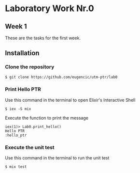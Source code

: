 # Laboratory Work Nr.0

## Week 1

These are the tasks for the first week.

## Installation

### Clone the repository

```bash
$ git clone https://github.com/eugencic/utm-ptr/lab0
```

### Print Hello PTR

Use this command in the terminal to open Elixir's Interactive Shell

```
$ iex -S mix
```

Execute the function to print the message

```
iex(1)> Lab0.print_hello()
Hello PTR
:hello_ptr
```

### Execute the unit test

Use this command in the terminal to run the unit test

```
$ mix test
```